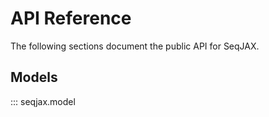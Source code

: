 # API Reference

The following sections document the public API for SeqJAX.

## Models

::: seqjax.model
